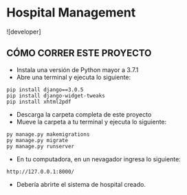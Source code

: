 # Hospital Management
![developer]

## CÓMO CORRER ESTE PROYECTO
- Instala una versión de Python mayor a 3.7.1
- Abre una terminal y ejecuta lo siguiente:
```
pip install django==3.0.5
pip install django-widget-tweaks
pip install xhtml2pdf
```
- Descarga la carpeta completa de este proyecto
- Mueve la carpeta a tu terminal y ejecuta lo siguiente:
```
py manage.py makemigrations
py manage.py migrate
py manage.py runserver
```
- En tu computadora, en un nevagador ingresa lo siguiente:
```
http://127.0.0.1:8000/
```
- Debería abrirte el sistema de hospital creado.
